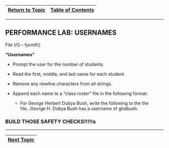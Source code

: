 |[Return to Topic](/12_IO_part_2/02_related_functions.md)| [Table of Contents](/00-Table-of-Contents.md)|
|---|---|

---

## PERFORMANCE LAB: USERNAMES

File I/O – fprintf()

**“Usernames”**

* Prompt the user for the number of students.
* Read the first, middle, and last name for each student.
* Remove any newline characters from all strings.


* Append each name to a “class roster” file in the following format:
    * For George Herbert Dubya Bush, write the following to the the file...George H. Dubya Bush has a username of ghdbush.

### BUILD THOSE SAFETY CHECKS!!!!!a


---

|[Next Topic](/13_Memory_Management/01_concepts.md)|
|---|
